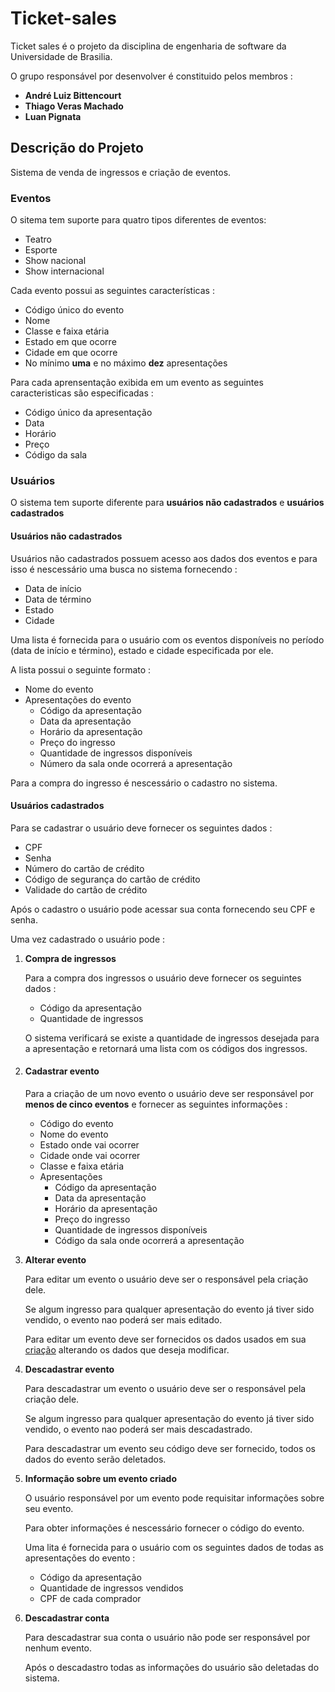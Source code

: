 # Ticket-sales

Ticket sales é o projeto da disciplina de engenharia de software da Universidade de Brasilia.

O grupo responsável por desenvolver é constituido pelos membros :
-   **André Luiz Bittencourt**
-   **Thiago Veras Machado**
-   **Luan Pignata**

## Descrição do Projeto

Sistema de venda de ingressos e criação de eventos.

### Eventos

O sitema tem suporte para quatro tipos diferentes de eventos:
-   Teatro
-   Esporte
-   Show nacional
-   Show internacional

Cada evento possui as seguintes características :
-   Código único do evento
-   Nome
-   Classe e faixa etária
-   Estado em que ocorre
-   Cidade em que ocorre
-   No mínimo **uma** e no máximo **dez** apresentações

Para cada aprensentação exibida em um evento as seguintes caracteristicas são especificadas :
-   Código único da apresentação
-   Data
-   Horário
-   Preço
-   Código da sala

### Usuários

O sistema tem suporte diferente para **usuários não cadastrados** e **usuários cadastrados**

#### Usuários não cadastrados

Usuários não cadastrados possuem acesso aos dados dos eventos e para isso é nescessário uma busca no sistema fornecendo :
-   Data de início
-   Data de término
-   Estado
-   Cidade

Uma lista é fornecida para o usuário com os eventos disponíveis no período (data de início e término), estado e cidade especificada por ele. 

A lista possui o seguinte formato :
-   Nome do evento
-   Apresentações do evento
    -   Código da apresentação
    -   Data da apresentação
    -   Horário da apresentação
    -   Preço do ingresso   
    -   Quantidade de ingressos disponíveis   
    -   Número da sala onde ocorrerá a apresentação

Para a compra do ingresso é nescessário o cadastro no sistema.

#### Usuários cadastrados

Para se cadastrar o usuário deve fornecer os seguintes dados :
-   CPF
-   Senha
-   Número do cartão de crédito
-   Código de segurança do cartão de crédito
-   Validade do cartão de crédito

Após o cadastro o usuário pode acessar sua conta fornecendo seu CPF e senha.

Uma vez cadastrado o usuário pode :

1.  **Compra de ingressos**

    Para a compra dos ingressos o usuário deve fornecer os seguintes dados :
    -   Código da apresentação
    -   Quantidade de ingressos
    
    O sistema verificará se existe a quantidade de ingressos desejada para a apresentação e retornará uma lista com os códigos dos ingressos.

2.  #### **Cadastrar evento**

    Para a criação de um novo evento o usuário deve ser responsável por **menos de cinco eventos** e fornecer as seguintes informações :
    -   Código do evento
    -   Nome do evento
    -   Estado onde vai ocorrer
    -   Cidade onde vai ocorrer
    -   Classe e faixa etária
    -   Apresentações
        -   Código da apresentação
        -   Data da apresentação
        -   Horário da apresentação
        -   Preço do ingresso
        -   Quantidade de ingressos disponíveis
        -   Código da sala onde ocorrerá a apresentação     

3.  **Alterar evento**

    Para editar um evento o usuário deve ser o responsável pela criação dele.

    Se algum ingresso para qualquer apresentação do evento já tiver sido vendido, o evento nao poderá ser mais editado.

    Para editar um evento deve ser fornecidos os dados usados em sua [criação](#Cadastrar-evento) alterando os dados que deseja modificar.

4.  **Descadastrar evento**

    Para descadastrar um evento o usuário deve ser o responsável pela criação dele.

    Se algum ingresso para qualquer apresentação do evento já tiver sido vendido, o evento nao poderá ser mais descadastrado.

    Para descadastrar um evento seu código deve ser fornecido, todos os dados do evento serão deletados.

5. **Informação sobre um evento criado**

    O usuário responsável por um evento pode requisitar informações sobre seu evento.

    Para obter informações é nescessário fornecer o código do evento.

    Uma lita é fornecida para o usuário com os seguintes dados de todas as apresentações do evento :
    -   Código da apresentação
    -   Quantidade de ingressos vendidos
    -   CPF de cada comprador

6.  **Descadastrar conta**

    Para descadastrar sua conta o usuário não pode ser responsável por nenhum evento.

    Após o descadastro todas as informações do usuário são deletadas do sistema.    